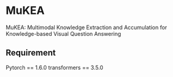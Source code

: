 # MuKEA
MuKEA: Multimodal Knowledge Extraction and Accumulation for Knowledge-based Visual Question Answering

## Requirement
Pytorch == 1.6.0 
transformers == 3.5.0
